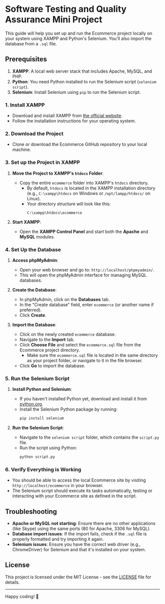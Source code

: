 # Software Testing and Quality Assurance Mini Project

This guide will help you set up and run the Ecommerce project locally on your system using XAMPP and Python's Selenium. You'll also import the database from a `.sql` file.

## Prerequisites

1. **XAMPP**: A local web server stack that includes Apache, MySQL, and PHP.
2. **Python**: You need Python installed to run the Selenium script (`selenium script`).
3. **Selenium**: Install Selenium using `pip` to run the Selenium script.

### 1. Install XAMPP
- Download and install XAMPP from [the official website](https://www.apachefriends.org/index.html).
- Follow the installation instructions for your operating system.

### 2. Download the Project
- Clone or download the Ecommerce GitHub repository to your local machine.

### 3. Set up the Project in XAMPP

1. **Move the Project to XAMPP's `htdocs` Folder**:
   - Copy the entire `ecommerce` folder into XAMPP's `htdocs` directory.
     - By default, `htdocs` is located in the XAMPP installation directory (e.g., `C:\xampp\htdocs` on Windows or `/opt/lampp/htdocs/` on Linux).
     - Your directory structure will look like this:
       ```
       C:\xampp\htdocs\ecommerce
       ```

2. **Start XAMPP**:
   - Open the **XAMPP Control Panel** and start both the **Apache** and **MySQL** modules.

### 4. Set Up the Database

1. **Access phpMyAdmin**:
   - Open your web browser and go to: `http://localhost/phpmyadmin/`.
   - This will open the phpMyAdmin interface for managing MySQL databases.

2. **Create the Database**:
   - In phpMyAdmin, click on the **Databases** tab.
   - In the "Create database" field, enter `ecommerce` (or another name if preferred).
   - Click **Create**.

3. **Import the Database**:
   - Click on the newly created `ecommerce` database.
   - Navigate to the **Import** tab.
   - Click **Choose File** and select the `ecommerce.sql` file from the Ecommerce project directory.
     - Make sure the `ecommerce.sql` file is located in the same directory as your project folder, or navigate to it in the file browser.
   - Click **Go** to import the database.

### 5. Run the Selenium Script

1. **Install Python and Selenium**:
   - If you haven't installed Python yet, download and install it from [python.org](https://www.python.org/).
   - Install the Selenium Python package by running:
     ```bash
     pip install selenium
     ```

2. **Run the Selenium Script**:
   - Navigate to the `selenium script` folder, which contains the `script.py` file.
   - Run the script using Python:
     ```bash
     python script.py
     ```

### 6. Verify Everything is Working

- You should be able to access the local Ecommerce site by visiting `http://localhost/ecommerce` in your browser.
- The Selenium script should execute its tasks automatically, testing or interacting with your Ecommerce site as defined in the script.

## Troubleshooting

- **Apache or MySQL not starting**: Ensure there are no other applications (like Skype) using the same ports (80 for Apache, 3306 for MySQL).
- **Database import issues**: If the import fails, check if the `.sql` file is properly formatted and try importing it again.
- **Selenium issues**: Ensure you have the correct web driver (e.g., ChromeDriver) for Selenium and that it's installed on your system.

## License

This project is licensed under the MIT License - see the [LICENSE](LICENSE) file for details.

---

Happy coding! 🚀
